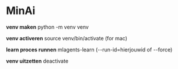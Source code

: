 # MinAi

**venv maken**
python -m venv venv

**venv activeren**
source venv/bin/activate (for mac)

**learn proces runnen**
mlagents-learn (--run-id=hierjouwid of --force)

**venv uitzetten**
deactivate
